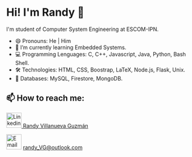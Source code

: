 # Hi! I'm Randy 👋

I'm student of Computer System Engineering at ESCOM-IPN.

- 😄 Pronouns: He | Him
- 🌱 I’m currently learning Embedded Systems.
- 💻 Programming Lenguages: C, C++, Javascript, Java, Python, Bash Shell.
- 🛠️ Technologies: HTML, CSS, Boostrap, LaTeX, Node.js, Flask, Unix.
- 📘 Databases: MySQL, Firestore, MongoDB.

## 📫 How to reach me:

<a href="https://www.linkedin.com/in/randy-villanueva-guzmán-39b4661b9"> <img alt="Linkedin" width="40px" src="https://img.icons8.com/color/48/000000/linkedin.png" /> </a> <a href="https://www.linkedin.com/in/randy-villanueva-guzmán-39b4661b9"> Randy Villanueva Guzmán </a>

<img alt="Email" width="40px" src="https://img.icons8.com/fluent/48/000000/email-open.png"/> randy_VG@outlook.com

<!--
**RandyViG/RandyViG** is a ✨ _special_ ✨ repository because its `README.md` (this file) appears on your GitHub profile.

Here are some ideas to get you started:

- 🔭 I’m currently working on ...
- 🌱 I’m currently learning ...
- 👯 I’m looking to collaborate on ...
- 🤔 I’m looking for help with ...
- 💬 Ask me about ...
- 📫 How to reach me: ...

- ⚡ Fun fact: ...
-->
